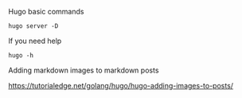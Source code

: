 
Hugo basic commands


```
hugo server -D
```

If you need help 

```
hugo -h
```

Adding markdown images to markdown posts

https://tutorialedge.net/golang/hugo/hugo-adding-images-to-posts/

